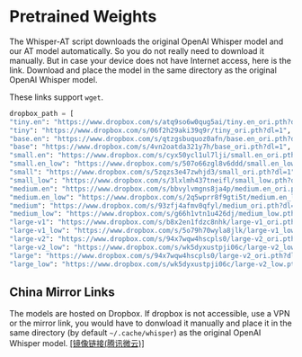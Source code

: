 # Pretrained Weights

The Whisper-AT script downloads the original OpenAI Whisper model and our AT model automatically. So you do not really need to download it manually. 
But in case your device does not have Internet access, here is the link. Download and place the model in the same directory as the original OpenAI Whisper model. 

These links support `wget`.

```python
dropbox_path = [
"tiny.en": "https://www.dropbox.com/s/atq9so6w0qug5ai/tiny.en_ori.pth?dl=1",
"tiny": "https://www.dropbox.com/s/06f2h29aki39q9r/tiny_ori.pth?dl=1",
"base.en": "https://www.dropbox.com/s/qtzgsbuquoz0afn/base.en_ori.pth?dl=1",
"base": "https://www.dropbox.com/s/4vn2oatda321y7h/base_ori.pth?dl=1",
"small.en": "https://www.dropbox.com/s/cyx50ycl1ul7lji/small.en_ori.pth?dl=1",
"small.en_low": "https://www.dropbox.com/s/507o66zgl8v6ddd/small.en_low.pth?dl=1",
"small": "https://www.dropbox.com/s/5zqzs3e47zwhjd3/small_ori.pth?dl=1",
"small_low": "https://www.dropbox.com/s/3lxlmh437tneifl/small_low.pth?dl=1",
"medium.en": "https://www.dropbox.com/s/bbvylvmgns8ja4p/medium.en_ori.pth?dl=1",
"medium.en_low": "https://www.dropbox.com/s/2q5wprr8f9gti5t/medium.en_low.pth?dl=1",
"medium": "https://www.dropbox.com/s/93zfj4afmv0qfyl/medium_ori.pth?dl=1",
"medium_low": "https://www.dropbox.com/s/g66h1vtn1u426dj/medium_low.pth?dl=1",
"large-v1": "https://www.dropbox.com/s/b8x2en1fdzc8nhk/large-v1_ori.pth?dl=1",
"large-v1_low": "https://www.dropbox.com/s/5o79h70wyla8jlk/large-v1_low.pth?dl=1",
"large-v2": "https://www.dropbox.com/s/94x7wqw4hscpls0/large-v2_ori.pth?dl=1",
"large-v2_low": "https://www.dropbox.com/s/wk5dyxustpji06c/large-v2_low.pth?dl=1",
"large": "https://www.dropbox.com/s/94x7wqw4hscpls0/large-v2_ori.pth?dl=1",
"large_low": "https://www.dropbox.com/s/wk5dyxustpji06c/large-v2_low.pth?dl=1"]
```

## China Mirror Links

The models are hosted on Dropbox. If dropbox is not accessible, use a VPN or the mirror link, you would have to donwload it manually and place it in the same directory (by default `~/.cache/whisper`) as the original OpenAI Whisper model.
[[镜像链接(腾讯微云)]](https://share.weiyun.com/bVxQWxTe)